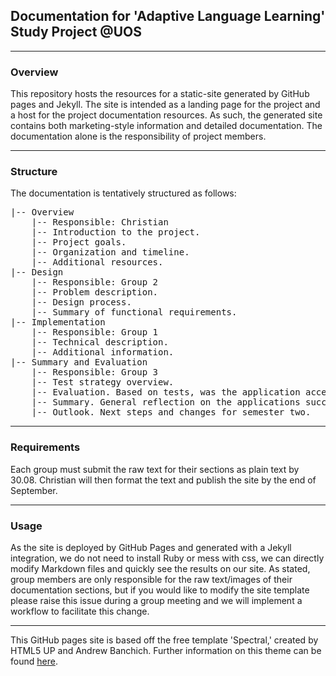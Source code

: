 ## Documentation for 'Adaptive Language Learning' Study Project @UOS

---

### Overview

This repository hosts the resources for a static-site generated by GitHub pages and Jekyll. The site is intended as a landing page for the project and a host for the project documentation resources. As such, the generated site contains both marketing-style information and detailed documentation. The documentation alone is the responsibility of project members.

---

### Structure

The documentation is tentatively structured as follows:

<pre>
|-- Overview
    |-- Responsible: Christian
    |-- Introduction to the project.
    |-- Project goals.
    |-- Organization and timeline.
    |-- Additional resources.
|-- Design
    |-- Responsible: Group 2
    |-- Problem description.
    |-- Design process.
    |-- Summary of functional requirements.
|-- Implementation
    |-- Responsible: Group 1
    |-- Technical description.
    |-- Additional information.
|-- Summary and Evaluation
    |-- Responsible: Group 3
    |-- Test strategy overview.
    |-- Evaluation. Based on tests, was the application accepted by the target user and did it meet the requirements?
    |-- Summary. General reflection on the applications successes/failures.
    |-- Outlook. Next steps and changes for semester two.
</pre>

---

### Requirements

Each group must submit the raw text for their sections as plain text by 30.08. Christian will then format the text and publish the site by the end of September.

---

### Usage

As the site is deployed by GitHub Pages and generated with a Jekyll integration, we do not need to install Ruby or mess with css, we can directly modify Markdown files and quickly see the results on our site. As stated, group members are only responsible for the raw text/images of their documentation sections, but if you would like to modify the site template please raise this issue during a group meeting and we will implement a workflow to facilitate this change.

---

This GitHub pages site is based off the free template 'Spectral,' created by HTML5 UP and Andrew Banchich.
Further information on this theme can be found [here](https://github.com/andrewbanchich/spectral-jekyll-theme).

